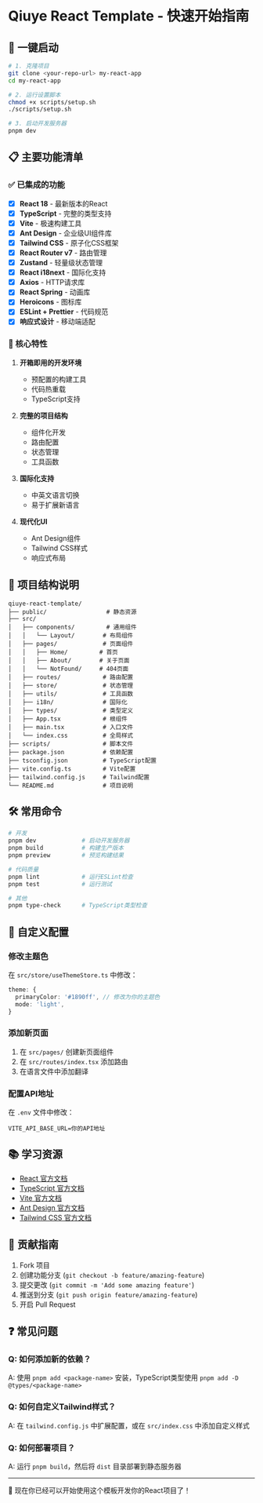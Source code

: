 # Qiuye React Template - 快速开始指南

## 🚀 一键启动

```bash
# 1. 克隆项目
git clone <your-repo-url> my-react-app
cd my-react-app

# 2. 运行设置脚本
chmod +x scripts/setup.sh
./scripts/setup.sh

# 3. 启动开发服务器
pnpm dev
```

## 📋 主要功能清单

### ✅ 已集成的功能

- [x] **React 18** - 最新版本的React
- [x] **TypeScript** - 完整的类型支持
- [x] **Vite** - 极速构建工具
- [x] **Ant Design** - 企业级UI组件库
- [x] **Tailwind CSS** - 原子化CSS框架
- [x] **React Router v7** - 路由管理
- [x] **Zustand** - 轻量级状态管理
- [x] **React i18next** - 国际化支持
- [x] **Axios** - HTTP请求库
- [x] **React Spring** - 动画库
- [x] **Heroicons** - 图标库
- [x] **ESLint + Prettier** - 代码规范
- [x] **响应式设计** - 移动端适配

### 🎯 核心特性

1. **开箱即用的开发环境**
   - 预配置的构建工具
   - 代码热重载
   - TypeScript支持

2. **完整的项目结构**
   - 组件化开发
   - 路由配置
   - 状态管理
   - 工具函数

3. **国际化支持**
   - 中英文语言切换
   - 易于扩展新语言

4. **现代化UI**
   - Ant Design组件
   - Tailwind CSS样式
   - 响应式布局

## 📁 项目结构说明

```
qiuye-react-template/
├── public/                 # 静态资源
├── src/
│   ├── components/         # 通用组件
│   │   └── Layout/        # 布局组件
│   ├── pages/             # 页面组件
│   │   ├── Home/         # 首页
│   │   ├── About/        # 关于页面
│   │   └── NotFound/     # 404页面
│   ├── routes/            # 路由配置
│   ├── store/             # 状态管理
│   ├── utils/             # 工具函数
│   ├── i18n/              # 国际化
│   ├── types/             # 类型定义
│   ├── App.tsx            # 根组件
│   ├── main.tsx           # 入口文件
│   └── index.css          # 全局样式
├── scripts/               # 脚本文件
├── package.json           # 依赖配置
├── tsconfig.json          # TypeScript配置
├── vite.config.ts         # Vite配置
├── tailwind.config.js     # Tailwind配置
└── README.md              # 项目说明
```

## 🛠️ 常用命令

```bash
# 开发
pnpm dev             # 启动开发服务器
pnpm build           # 构建生产版本
pnpm preview         # 预览构建结果

# 代码质量
pnpm lint            # 运行ESLint检查
pnpm test            # 运行测试

# 其他
pnpm type-check      # TypeScript类型检查
```

## 🎨 自定义配置

### 修改主题色

在 `src/store/useThemeStore.ts` 中修改：

```typescript
theme: {
  primaryColor: '#1890ff', // 修改为你的主题色
  mode: 'light',
}
```

### 添加新页面

1. 在 `src/pages/` 创建新页面组件
2. 在 `src/routes/index.tsx` 添加路由
3. 在语言文件中添加翻译

### 配置API地址

在 `.env` 文件中修改：

```env
VITE_API_BASE_URL=你的API地址
```

## 📚 学习资源

- [React 官方文档](https://react.dev/)
- [TypeScript 官方文档](https://www.typescriptlang.org/)
- [Vite 官方文档](https://vitejs.dev/)
- [Ant Design 官方文档](https://ant.design/)
- [Tailwind CSS 官方文档](https://tailwindcss.com/)

## 🤝 贡献指南

1. Fork 项目
2. 创建功能分支 (`git checkout -b feature/amazing-feature`)
3. 提交更改 (`git commit -m 'Add some amazing feature'`)
4. 推送到分支 (`git push origin feature/amazing-feature`)
5. 开启 Pull Request

## ❓ 常见问题

### Q: 如何添加新的依赖？
A: 使用 `pnpm add <package-name>` 安装，TypeScript类型使用 `pnpm add -D @types/<package-name>`

### Q: 如何自定义Tailwind样式？
A: 在 `tailwind.config.js` 中扩展配置，或在 `src/index.css` 中添加自定义样式

### Q: 如何部署项目？
A: 运行 `pnpm build`，然后将 `dist` 目录部署到静态服务器

---

🎉 现在你已经可以开始使用这个模板开发你的React项目了！ 